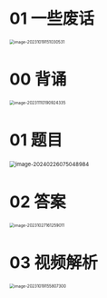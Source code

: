 # 01 一些废话

<img src="https://cvp.oss-cn-shanghai.aliyuncs.com/picgo/202310191510605.png" alt="image-20231019151030531" style="zoom:50%;" />



# 00 背诵

<img src="https://cvp.oss-cn-shanghai.aliyuncs.com/picgo/202311101909410.png" alt="image-20231110190924335" style="zoom:50%;" />



# 01 题目

<img src="https://cvp.oss-cn-shanghai.aliyuncs.com/picgo/202402260750104.png" alt="image-20240226075048984" style="zoom:67%;" />

# 02 答案

<img src="https://cvp.oss-cn-shanghai.aliyuncs.com/picgo/202310271612249.png" alt="image-20231027161259011" style="zoom:50%;" />



# 03 视频解析

<img src="https://cvp.oss-cn-shanghai.aliyuncs.com/picgo/202310191558512.png" alt="image-20231019155807300" style="zoom:50%;" />
